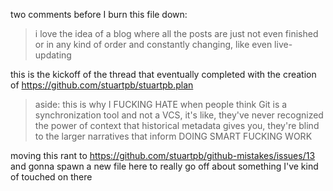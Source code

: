 two comments before I burn this file down:

> i love the idea of a blog where all the posts are just not even finished or in any kind of order and constantly changing, like even live-updating

this is the kickoff of the thread that eventually completed with the creation of https://github.com/stuartpb/stuartpb.plan

> aside: this is why I FUCKING HATE when people think Git is a synchronization tool and not a VCS, it's like, they've never recognized the power of context that historical metadata gives you, they're blind to the larger narratives that inform DOING SMART FUCKING WORK

moving this rant to https://github.com/stuartpb/github-mistakes/issues/13 and gonna spawn a new file here to really go off about something I've kind of touched on there
